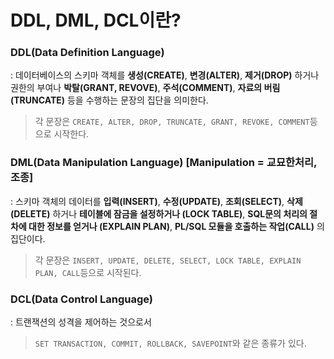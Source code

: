 # DDL, DML, DCL이란?

### DDL(Data Definition Language)
: 데이터베이스의 스키마 객체를 **생성(CREATE)**, **변경(ALTER)**, **제거(DROP)** 하거나 권한의 부여나
**박탈(GRANT, REVOVE)**, **주석(COMMENT)**, **자료의 버림(TRUNCATE)** 등을 수행하는 문장의 집단을 의미한다.  
> 각 문장은 `CREATE, ALTER, DROP, TRUNCATE, GRANT, REVOKE, COMMENT`등으로 시작한다.

### DML(Data Manipulation Language)  [Manipulation = 교묘한처리, 조종]
: 스키마 객체의 데이터를 **입력(INSERT)**, **수정(UPDATE)**, **조회(SELECT)**, **삭제(DELETE)** 하거나 **테이블에 잠금을 설정하거나 (LOCK TABLE)**, **SQL문의 처리의 절차에 대한 정보를 얻거나 (EXPLAIN PLAN)**, **PL/SQL 모듈을 호출하는 작업(CALL)** 의 집단이다.  
> 각 문장은 `INSERT, UPDATE, DELETE, SELECT, LOCK TABLE, EXPLAIN PLAN, CALL`등으로 시작된다.

### DCL(Data Control Language)
: 트랜잭션의 성격을 제어하는 것으로서 
> `SET TRANSACTION, COMMIT, ROLLBACK, SAVEPOINT`와 같은 종류가 있다.